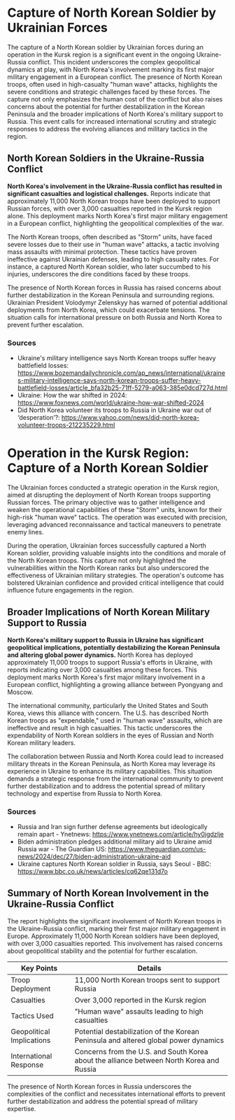 # Capture of North Korean Soldier by Ukrainian Forces

The capture of a North Korean soldier by Ukrainian forces during an operation in the Kursk region is a significant event in the ongoing Ukraine-Russia conflict. This incident underscores the complex geopolitical dynamics at play, with North Korea's involvement marking its first major military engagement in a European conflict. The presence of North Korean troops, often used in high-casualty "human wave" attacks, highlights the severe conditions and strategic challenges faced by these forces. The capture not only emphasizes the human cost of the conflict but also raises concerns about the potential for further destabilization in the Korean Peninsula and the broader implications of North Korea's military support to Russia. This event calls for increased international scrutiny and strategic responses to address the evolving alliances and military tactics in the region.

## North Korean Soldiers in the Ukraine-Russia Conflict

**North Korea's involvement in the Ukraine-Russia conflict has resulted in significant casualties and logistical challenges.** Reports indicate that approximately 11,000 North Korean troops have been deployed to support Russian forces, with over 3,000 casualties reported in the Kursk region alone. This deployment marks North Korea's first major military engagement in a European conflict, highlighting the geopolitical complexities of the war.

The North Korean troops, often described as "Storm" units, have faced severe losses due to their use in "human wave" attacks, a tactic involving mass assaults with minimal protection. These tactics have proven ineffective against Ukrainian defenses, leading to high casualty rates. For instance, a captured North Korean soldier, who later succumbed to his injuries, underscores the dire conditions faced by these troops.

The presence of North Korean forces in Russia has raised concerns about further destabilization in the Korean Peninsula and surrounding regions. Ukrainian President Volodymyr Zelenskyy has warned of potential additional deployments from North Korea, which could exacerbate tensions. The situation calls for international pressure on both Russia and North Korea to prevent further escalation.

### Sources
- Ukraine's military intelligence says North Korean troops suffer heavy battlefield losses: https://www.bozemandailychronicle.com/ap_news/international/ukraines-military-intelligence-says-north-korean-troops-suffer-heavy-battlefield-losses/article_bfa32b25-71ff-5279-a063-385e0dcd727d.html
- Ukraine: How the war shifted in 2024: https://www.foxnews.com/world/ukraine-how-war-shifted-2024
- Did North Korea volunteer its troops to Russia in Ukraine war out of ‘desperation’?: https://www.yahoo.com/news/did-north-korea-volunteer-troops-212235229.html

# Operation in the Kursk Region: Capture of a North Korean Soldier

The Ukrainian forces conducted a strategic operation in the Kursk region, aimed at disrupting the deployment of North Korean troops supporting Russian forces. The primary objective was to gather intelligence and weaken the operational capabilities of these "Storm" units, known for their high-risk "human wave" tactics. The operation was executed with precision, leveraging advanced reconnaissance and tactical maneuvers to penetrate enemy lines.

During the operation, Ukrainian forces successfully captured a North Korean soldier, providing valuable insights into the conditions and morale of the North Korean troops. This capture not only highlighted the vulnerabilities within the North Korean ranks but also underscored the effectiveness of Ukrainian military strategies. The operation's outcome has bolstered Ukrainian confidence and provided critical intelligence that could influence future engagements in the region.

## Broader Implications of North Korean Military Support to Russia

**North Korea's military support to Russia in Ukraine has significant geopolitical implications, potentially destabilizing the Korean Peninsula and altering global power dynamics.** North Korea has deployed approximately 11,000 troops to support Russia's efforts in Ukraine, with reports indicating over 3,000 casualties among these forces. This deployment marks North Korea's first major military involvement in a European conflict, highlighting a growing alliance between Pyongyang and Moscow.

The international community, particularly the United States and South Korea, views this alliance with concern. The U.S. has described North Korean troops as "expendable," used in "human wave" assaults, which are ineffective and result in high casualties. This tactic underscores the expendability of North Korean soldiers in the eyes of Russian and North Korean military leaders.

The collaboration between Russia and North Korea could lead to increased military threats in the Korean Peninsula, as North Korea may leverage its experience in Ukraine to enhance its military capabilities. This situation demands a strategic response from the international community to prevent further destabilization and to address the potential spread of military technology and expertise from Russia to North Korea.

### Sources
- Russia and Iran sign further defense agreements but ideologically remain apart - Ynetnews: https://www.ynetnews.com/article/hy0igdzlje
- Biden administration pledges additional military aid to Ukraine amid Russia war - The Guardian US: https://www.theguardian.com/us-news/2024/dec/27/biden-administration-ukraine-aid
- Ukraine captures North Korean soldier in Russia, says Seoul - BBC: https://www.bbc.co.uk/news/articles/cq62qe131d7o

## Summary of North Korean Involvement in the Ukraine-Russia Conflict

The report highlights the significant involvement of North Korean troops in the Ukraine-Russia conflict, marking their first major military engagement in Europe. Approximately 11,000 North Korean soldiers have been deployed, with over 3,000 casualties reported. This involvement has raised concerns about geopolitical stability and the potential for further escalation.

| Key Points | Details |
|------------|---------|
| Troop Deployment | 11,000 North Korean troops sent to support Russia |
| Casualties | Over 3,000 reported in the Kursk region |
| Tactics Used | "Human wave" assaults leading to high casualties |
| Geopolitical Implications | Potential destabilization of the Korean Peninsula and altered global power dynamics |
| International Response | Concerns from the U.S. and South Korea about the alliance between North Korea and Russia |

The presence of North Korean forces in Russia underscores the complexities of the conflict and necessitates international efforts to prevent further destabilization and address the potential spread of military expertise.
